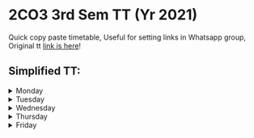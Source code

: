 # 2CO3 3rd Sem TT (Yr 2021)

Quick copy paste timetable, Useful for setting links in Whatsapp group, Original tt [link is here](https://hari01584.github.io/studymap/tt/2co3)!

## Simplified TT:
<details><summary> Monday </summary><blockquote>
 9:40 Operating System (Lecture): <a href='https://tiet.zoom.us/my/CSED3'>https://tiet.zoom.us/my/CSED3</a><br>10:30 Engineering Materials (Lecture): <a href='https://tiet.zoom.us/my/spms1'>https://tiet.zoom.us/my/spms1</a><br>11:20 Mathematics (Lecture): <a href='https://tiet.zoom.us/my/CSED2'>https://tiet.zoom.us/my/CSED2</a><br>12:10 Numerical Analysis (Lecture): <a href='https://tiet.zoom.us/my/tietsom3'>https://tiet.zoom.us/my/tietsom3</a><br>2:40 DS and Algorithms (Lecture): <a href='https://tiet.zoom.us/my/CSED12'>https://tiet.zoom.us/my/CSED12</a><br> 
</blockquote></details>
<details><summary> Tuesday </summary><blockquote>
 9:40 Mathematics (TUT.): <a href='https://tiet.zoom.us/my/CSED8'>https://tiet.zoom.us/my/CSED8</a><br>1:00 Operating System (LAB): <a href='https://tiet.zoom.us/my/CSED3'>https://tiet.zoom.us/my/CSED3</a><br>1:50 Operating System (LAB): <a href='https://tiet.zoom.us/my/CSED3'>https://tiet.zoom.us/my/CSED3</a><br> 
</blockquote></details>
<details><summary> Wednesday </summary><blockquote>
 8:00 Engineering Materials (LAB): <a href='https://tiet.zoom.us/my/spms3'>https://tiet.zoom.us/my/spms3</a><br>8:50 Engineering Materials (LAB): <a href='https://tiet.zoom.us/my/spms3'>https://tiet.zoom.us/my/spms3</a><br>1:00 Numerical Analysis (LAB): <a href='https://tiet.zoom.us/my/tietsom6'>https://tiet.zoom.us/my/tietsom6</a><br>1:50 Numerical Analysis (LAB): <a href='https://tiet.zoom.us/my/tietsom6'>https://tiet.zoom.us/my/tietsom6</a><br>3:30 Practical Computing (Lecture): <a href='https://tiet.zoom.us/my/CSED1'>https://tiet.zoom.us/my/CSED1</a><br>4:20 Data Structure (Lecture): <a href='https://tiet.zoom.us/my/CSED1'>https://tiet.zoom.us/my/CSED1</a><br>5:10 Engineering Design Project (Lecture): <a href='https://tiet.zoom.us/my/mee003'>https://tiet.zoom.us/my/mee003</a><br> 
</blockquote></details>
<details><summary> Thursday </summary><blockquote>
 8:00 Numerical Analysis (Lecture): <a href='https://tiet.zoom.us/my/tietsom3'>https://tiet.zoom.us/my/tietsom3</a><br>8:50 Mathematics (Lecture): <a href='https://tiet.zoom.us/my/CSED1'>https://tiet.zoom.us/my/CSED1</a><br>9:40 Engineering Design Project (LAB): <a href='https://tiet.zoom.us/my/mee03'>https://tiet.zoom.us/my/mee03</a><br>10:30 Engineering Design Project (LAB): <a href='https://tiet.zoom.us/my/mee03'>https://tiet.zoom.us/my/mee03</a><br>11:20 Engineering Material (Lecture): <a href='https://tiet.zoom.us/my/spms1'>https://tiet.zoom.us/my/spms1</a><br>12:10 Operating System (Lecture): <a href='https://tiet.zoom.us/my/CSED1'>https://tiet.zoom.us/my/CSED1</a><br>4:20 Engineering Materials (TUT): <a href='https://tiet.zoom.us/my/spms2'>https://tiet.zoom.us/my/spms2</a><br> 
</blockquote></details>
<details><summary> Friday </summary><blockquote>
 8:00 DS and Algorithms (LAB): <a href='https://tiet.zoom.us/my/CSED5'>https://tiet.zoom.us/my/CSED5</a><br>8:50 DS and Algorithms (LAB): <a href='https://tiet.zoom.us/my/CSED5'>https://tiet.zoom.us/my/CSED5</a><br>9:40 Practical Computing (LAB): <a href='https://tiet.zoom.us/my/CSED10'>https://tiet.zoom.us/my/CSED10</a><br>10:30 Practical Computing (LAB): <a href='https://tiet.zoom.us/my/CSED10'>https://tiet.zoom.us/my/CSED10</a><br>11:20 Engineering Materials (Lecture): <a href='https://tiet.zoom.us/my/spms1'>https://tiet.zoom.us/my/spms1</a><br>12:10 Numerical Analysis (Lecture): <a href='https://tiet.zoom.us/my/tietsom3'>https://tiet.zoom.us/my/tietsom3</a><br>2:40 Operating System (Lecture): <a href='https://tiet.zoom.us/my/CSED1'>https://tiet.zoom.us/my/CSED1</a><br>3:30 Mathematics (Lecture): <a href='https://tiet.zoom.us/my/CSED2'>https://tiet.zoom.us/my/CSED2</a><br>4:20 DS and Algorithms (Lecture): <a href='https://tiet.zoom.us/my/CSED1'>https://tiet.zoom.us/my/CSED1</a><br> 
</blockquote></details>
